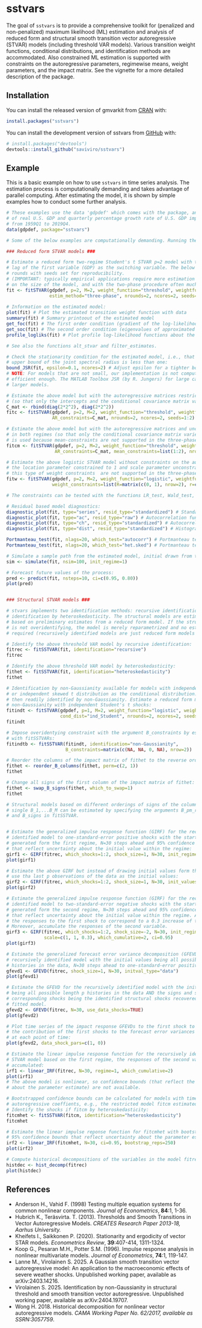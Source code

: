 
<!-- README.md is generated from README.Rmd. Please edit that file -->

# sstvars

<!-- badges: start -->
<!-- badges: end -->

The goal of `sstvars` is to provide a comprehensive toolkit for
(penalized and non-penalized) maximum likelihood (ML) estimation and
analysis of reduced form and structural smooth transition vector
autoregressive (STVAR) models (including threshold VAR models). Various
transition weight functions, conditional distributions, and
identification methods are accommodated. Also constrained ML estimation
is supported with constraints on the autoregressive parameters,
regimewise means, weight parameters, and the impact matrix. See the
vignette for a more detailed description of the package.

## Installation

You can install the released version of gmvarkit from
[CRAN](https://CRAN.R-project.org/package=sstvars) with:

``` r
install.packages("sstvars")
```

You can install the development version of sstvars from
[GitHub](https://github.com/) with:

``` r
# install.packages("devtools")
devtools::install_github("saviviro/sstvars")
```

## Example

This is a basic example on how to use `sstvars` in time series analysis.
The estimation process is computationally demanding and takes advantage
of parallel computing. After estimating the model, it is shown by simple
examples how to conduct some further analysis.

``` r
# These examples use the data 'gdpdef' which comes with the package, and contains the quarterly percentage growth rate
# of real U.S. GDP and quarterly percentage growth rate of U.S. GDP implicit price deflator, covering the period 
# from 1959Q1 to 2019Q4.
data(gdpdef, package="sstvars")

# Some of the below examples are computationally demanding. Running them all will take approximately 10 minutes.

### Reduced form STVAR models ###

# Estimate a reduced form two-regime Student's t STVAR p=2 model with threshold transition weight function using the first
# lag of the first variable (GDP) as the switching variable. The below estimation is based on two estimation
# rounds with seeds set for reproducibility.
# (IMPORTANT: typically empirical applications require more estimation rounds, e.g., tens, hundreds or even thousand, depending
# on the size of the model, and with the two-phase procedure often much more).
fit <- fitSTVAR(gdpdef, p=2, M=2, weight_function="threshold", weightfun_pars=c(2, 1), cond_dist="Student",
                estim_method="three-phase", nrounds=2, ncores=2, seeds=1:2)
                
# Information on the estimated model:
plot(fit) # Plot the estimated transition weight function with data
summary(fit) # Summary printoout of the estimated model
get_foc(fit) # The first order condition (gradient of the log-likelihood function)
get_soc(fit) # The second order condition (eigenvalues of approximated Hessian)
profile_logliks(fit) # Plot profile log-likelihood functions about the estimate

# See also the functions alt_stvar and filter_estimates.

# Check the stationarity condition for the estimated model, i.e., that the 
# upper bound of the joint spectral radius is less than one:
bound_JSR(fit, epsilon=0.1, ncores=2) # Adjust epsilon for a tighter bound
# NOTE: For models that are not small, our implementation is not computationally
# efficient enough. The MATLAB Toolbox JSR (by R. Jungers) for large can be used
# larger models. 

# Estimate the above model but with the autoregressive matrices restricted to be equal in both regimes
# (so that only the intercepts and the conditional covariance matrix vary in time):
C_mat <- rbind(diag(2*2^2), diag(2*2^2))
fitc <- fitSTVAR(gdpdef, p=2, M=2, weight_function="threshold", weightfun_pars=c(2, 1), cond_dist="Student",
                 AR_constraints=C_mat, nrounds=2, ncores=2, seeds=1:2)

# Estimate the above model but with the autoregressive matrices and unconditional means restricted to be equal
# in both regimes (so that only the conditional covariance matrix varies in time), two-phase estimation 
# is used because mean-constraints are not supported in the three-phase estimation:
fitcm <- fitSTVAR(gdpdef, p=2, M=2, weight_function="threshold", weightfun_pars=c(2, 1), cond_dist="Student",
                  AR_constraints=C_mat, mean_constraints=list(1:2), nrounds=2, ncores=2, seeds=1:2)

# Estimate the above logistic STVAR model without constraints on the autoregressive parameters but with the 
# the location parameter constrained to 1 and scale parameter unconstrained. Two-phase estimation is used because
# this type of weight constraints  are not supported in the three-phase estimation:
fitw <- fitSTVAR(gdpdef, p=2, M=2, weight_function="logistic", weightfun_pars=c(2, 1), cond_dist="Student",
                 weight_constraints=list(R=matrix(c(0, 1), nrow=2), r=c(1, 0)), nrounds=2, ncores=2, seeds=1:2)

# The constraints can be tested with the functions LR_test, Wald_test, and Rao_test.

# Residual based model diagnostics:
diagnostic_plot(fit, type="series", resid_type="standardized") # Standardized residual time series
diagnostic_plot(fit, type="ac", resid_type="raw") # Autocorrelation function of unstandardized residuals
diagnostic_plot(fit, type="ch", resid_type="standardized") # Autocorrelation function of squared standardized residuals
diagnostic_plot(fit, type="dist", resid_type="standardized") # Histograms and Q-Q plots of standardized residuals

Portmanteau_test(fit, nlags=20, which_test="autocorr") # Portmanteau test for remaining autocorrelation
Portmanteau_test(fit, nlags=20, which_test="het.sked") # Portmanteau test applied for testing cond. het.kedasticity

# Simulate a sample path from the estimated model, initial drawn from the first regime:
sim <- simulate(fit, nsim=100, init_regime=1)

# Forecast future values of the process:
pred <- predict(fit, nsteps=10, ci=c(0.95, 0.80))
plot(pred)


### Structural STVAR models ###

# stvars implements two identification methods: recursive identification and
# identification by heteroskedasticity. The structural models are estimated 
# based on preliminary estimates from a reduced form model. If the structural model
# is not overidentifying, the model is merely reparametrized and no estimation is
# required (recursively identified models are just reduced form models marked as structural). 

# Identify the above threshold VAR model by recursive identification:
fitrec <- fitSSTVAR(fit, identification="recursive")
fitrec

# Identify the above threshold VAR model by heteroskedasticity:
fithet <- fitSSTVAR(fit, identification="heteroskedasticity")
fithet

# Identification by non-Gaussianity available for models with independent Student's t distribution
# or independent skewed t distribution as the conditional distribution. The reduced form model is
# then readily identified by non-Gaussianity. Estimate a reduced form model identified by
# non-Gaussianity with independent Student's t shocks: 
fitindt <- fitSTVAR(gdpdef, p=1, M=2, weight_function="logistic", weightfun_pars=c(1, 1),
                    cond_dist="ind_Student", nrounds=2, ncores=2, seeds=1:2)
fitindt

# Impose overidentying constraint with the argument B_constraints by estimating
# with fitSSTVARs:
fitindtb <- fitSSTVAR(fitindt, identification="non-Gaussianity",
                      B_constraints=matrix(c(NA, NA, 0, NA), nrow=2))

# Reorder the columns of the impact matrix of fithet to the reverse ordering:
fithet <- reorder_B_columns(fithet, perm=c(2, 1))
fithet

# Change all signs of the first column of the impact matrix of fithet:
fithet <- swap_B_signs(fithet, which_to_swap=1)
fithet

# Structural models based on different orderings of signs of the columns of any
# single B_1,...B_M can be estimated by specifying the arguments B_pm_reg, B_perm,
# and B_signs in fitSSTVAR. 


# Estimate the generalized impulse response function (GIRF) for the recursively
# identified model to one-standard-error positive shocks with the starting values
# generated form the first regime, N=30 steps ahead and 95% confidence intervals 
# that reflect uncertainty about the initial value within the regime:
girf1 <- GIRF(fitrec, which_shocks=1:2, shock_size=1, N=30, init_regime=1, ci=0.95)
plot(girf1)

# Estimate the above GIRF but instead of drawing initial values form the first regime,
# use tha last p observations of the data as the initial values:
girf2 <- GIRF(fitrec, which_shocks=1:2, shock_size=1, N=30, init_values=fitrec$data)
plot(girf2)

# Estimate the generalized impulse response function (GIRF) for the recursively
# identified model to two-standard-error negative shocks with the starting values
# generated form the second regime, N=30 steps ahead and 95% confidence intervals 
# that reflect uncertainty about the initial value within the regime. Also, scale
# the responses to the first shock to correspond to a 0.3 increase of the first variable.
# Moreover, accumulate the responses of the second variable.
girf3 <- GIRF(fitrec, which_shocks=1:2, shock_size=-2, N=30, init_regime=2, 
              scale=c(1, 1, 0.3), which_cumulative=2, ci=0.95)
plot(girf3)

# Estimate the generalized forecast error variance decomposition (GFEVD) for the 
# recursively identified model with the initial values being all possible length p
# histories in the data, N=30 steps ahead to one-standard-error positive shocks. 
gfevd1 <- GFEVD(fitrec, shock_size=1, N=30, initval_type="data")
plot(gfevd1)

# Estimate the GFEVD for the recursively identified model with the initial values
# being all possible length p histories in the data AND the signs and sizes of the
# corresponding shocks being the identified structural shocks recovered from the
# fitted model.
gfevd2 <- GFEVD(fitrec, N=30, use_data_shocks=TRUE)
plot(gfevd2)

# Plot time series of the impact response GFEVDs to the first shock to examine 
# the contribution of the first shocks to the forecast error variances at impact
# at each point of time:
plot(gfevd2, data_shock_pars=c(1, 0))

# Estimate the linear impulse response function for the recursively identified
# STVAR model based on the first regime, the responses of the second variable
# accumulated:
irf1 <- linear_IRF(fitrec, N=30, regime=1, which_cumulative=2)
plot(irf1)
# The above model is nonlinear, so confidence bounds (that reflect the uncertainty
# about the parameter estimate) are not available.

# Bootstrapped confidence bounds can be calculated for models with time-invariant
# autoregressive coeffients, e.g., the restricted model fitcm estimated above. 
# Identify the shocks if fitcm by heteroskedasticity:
fitcmhet <- fitSSTVAR(fitcm, identification="heteroskedasticity")
fitcmhet

# Estimate the linear impulse reponse function for fitcmhet with bootstrapped
# 95% confidence bounds that reflect uncertainty about the parameter estimates:
irf2 <- linear_IRF(fitcmhet, N=30, ci=0.95, bootstrap_reps=250)
plot(irf2)

# Compute historical decompositions of the variables in the model fitrec (see Wong 2018):
histdec <- hist_decomp(fitrec)
plot(histdec)
```

## References

- Anderson H., Vahid F. (1998) Testing multiple equation systems for
  common nonlinear components. *Journal of Econometrics*, **84**:1,
  1-36.
- Hubrich K., Teräsvirta. T. (2013). Thresholds and Smooth Transitions
  in Vector Autoregressive Models. *CREATES Research Paper 2013-18,
  Aarhus University.*
- Kheifets I., Saikkonen P. (2020). Stationarity and ergodicity of
  vector STAR models. *Econometrics Review*, **39**:407-414, 1311-1324.
- Koop G., Pesaran M.H., Potter S.M. (1996). Impulse response analysis
  in nonlinear multivariate models. *Journal of Econometrics*, **74**:1,
  119-147.
- Lanne M., Virolainen S. 2025. A Gaussian smooth transition vector
  autoregressive model: An application to the macroeconomic effects of
  severe weather shocks. Unpublished working paper, available as
  arXiv:2403.14216.
- Virolainen S. 2025. Identification by non-Gaussianity in structural
  threshold and smooth transition vector autoregressive. Unpublished
  working paper, available as arXiv:2404.19707.
- Wong H. 2018. Historical decomposition for nonlinear vector
  autoregressive models. *CAMA Working Paper No. 62/2017, available as
  SSRN:3057759*.
